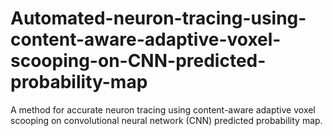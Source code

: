 # Automated-neuron-tracing-using-content-aware-adaptive-voxel-scooping-on-CNN-predicted-probability-map
 A method for accurate neuron tracing using content-aware adaptive voxel scooping on convolutional neural network (CNN) predicted probability map.
